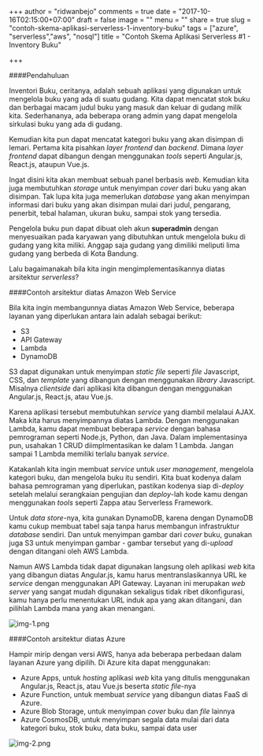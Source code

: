 +++
author = "ridwanbejo"
comments = true
date = "2017-10-16T02:15:00+07:00"
draft = false
image = ""
menu = ""
share = true
slug = "contoh-skema-aplikasi-serverless-1-inventory-buku"
tags = ["azure", "serverless","aws", "nosql"]
title = "Contoh Skema Aplikasi Serverless #1 - Inventory Buku"

+++

####Pendahuluan

Inventori Buku, ceritanya, adalah sebuah aplikasi yang digunakan untuk mengelola buku yang ada di suatu gudang. Kita dapat mencatat stok buku dan berbagai macam judul buku yang masuk dan keluar di gudang milik kita. Sederhananya, ada beberapa orang admin yang dapat mengelola sirkulasi buku yang ada di gudang.

Kemudian kita pun dapat mencatat kategori buku yang akan disimpan di lemari. Pertama kita pisahkan *layer* *frontend* dan *backend*. Dimana *layer* *frontend* dapat dibangun dengan menggunakan *tools* seperti Angular.js, React.js, ataupun Vue.js. 

Ingat disini kita akan membuat sebuah panel berbasis *web*. Kemudian kita juga membutuhkan *storage* untuk menyimpan *cover* dari buku yang akan disimpan. Tak lupa kita juga memerlukan *database* yang akan menyimpan informasi dari buku yang akan disimpan mulai dari judul, pengarang, penerbit, tebal halaman, ukuran buku, sampai stok yang tersedia.

Pengelola buku pun dapat dibuat oleh akun **superadmin** dengan menyesuaikan pada karyawan yang dibutuhkan untuk mengelola buku di gudang yang kita miliki. Anggap saja gudang yang dimiliki meliputi lima gudang yang berbeda di Kota Bandung.

Lalu bagaimanakah bila kita ingin mengimplementasikannya diatas arsitektur *serverless*?

####Contoh arsitektur diatas Amazon Web Service

Bila kita ingin membangunnya diatas Amazon Web Service, beberapa layanan yang diperlukan antara lain adalah sebagai berikut:

* S3
* API Gateway
* Lambda
* DynamoDB

S3 dapat digunakan untuk menyimpan *static file* seperti *file* Javascript, CSS, dan *template* yang dibangun dengan menggunakan *library* Javascript. Misalnya *clientside* dari aplikasi kita dibangun dengan menggunakan Angular.js, React.js, atau Vue.js.

Karena aplikasi tersebut membutuhkan *service* yang diambil melalaui AJAX. Maka kita harus menyimpannya diatas Lambda. Dengan menggunakan Lambda, kamu dapat membuat beberapa *service* dengan bahasa pemrograman seperti Node.js, Python, dan Java. Dalam implementasinya pun, usahakan 1 CRUD diimplmentasikan ke dalam 1 Lambda. Jangan sampai 1 Lambda memiliki terlalu banyak *service*.

Katakanlah kita ingin membuat *service* untuk *user management*, mengelola kategori buku, dan mengelola buku itu sendiri. Kita buat kodenya dalam bahasa pemrograman yang diperlukan, pastikan kodenya siap di-*deploy* setelah melalui serangkaian pengujian dan *deploy*-lah kode kamu dengan menggunakan *tools* seperti Zappa atau Serverless Framework.

Untuk *data store*-nya, kita gunakan DynamoDB, karena dengan DynamoDB kamu cukup membuat tabel saja tanpa harus membangun infrastruktur *database* sendiri. Dan untuk menyimpan gambar dari *cover* buku, gunakan juga S3 untuk menyimpan gambar - gambar tersebut yang di-*upload* dengan ditangani oleh AWS Lambda.

Namun AWS Lambda tidak dapat digunakan langsung oleh aplikasi *web* kita yang dibangun diatas Angular.js, kamu harus mentranslasikannya URL ke *service* dengan menggunakan API Gateway. Layanan ini merupakan *web server* yang sangat mudah digunakan sekaligus tidak ribet dikonfigurasi, kamu hanya perlu menentukan URL induk apa yang akan ditangani, dan pilihlah Lambda mana yang akan menangani.

![ img-1.png ](/images/contoh-skema-aplikasi-serverless-1-inventory-buku/img-1.png "serverless architecture example on aws") 

####Contoh arsitektur diatas Azure

Hampir mirip dengan versi AWS, hanya ada beberapa perbedaan dalam layanan Azure yang dipilih. Di Azure kita dapat menggunakan:

* Azure Apps, untuk *hosting* aplikasi *web* kita yang ditulis menggunakan Angular.js, React.js, atau Vue.js beserta *static file*-nya
* Azure Function, untuk membuat *service* yang dibangun diatas FaaS di Azure.
* Azure Blob Storage, untuk menyimpan *cover* buku dan *file* lainnya
* Azure CosmosDB, untuk menyimpan segala data mulai dari data kategori buku, stok buku, data buku, sampai data user

![ img-2.png ](/images/contoh-skema-aplikasi-serverless-1-inventory-buku/img-2.png "serverless architecture example on azure") 